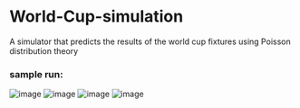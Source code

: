 # World-Cup-simulation
A simulator that predicts the results of the world cup fixtures using Poisson distribution theory 

### sample run:
![image](https://user-images.githubusercontent.com/32071481/41938547-9f7f02d8-7993-11e8-92aa-df987b5e15d2.png)
![image](https://user-images.githubusercontent.com/32071481/41938585-ba6fa6c4-7993-11e8-92c6-3d3960f57c45.png)
![image](https://user-images.githubusercontent.com/32071481/41938612-cac78406-7993-11e8-89e4-611280349d3a.png)
![image](https://user-images.githubusercontent.com/32071481/41938660-ea94f066-7993-11e8-906a-6294557db2a1.png)
